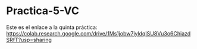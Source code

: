 # Practica-5-VC

Este es el enlace a la quinta práctica:
https://colab.research.google.com/drive/1Ms1jobw7jyldqISU8Vu3o6ChiazdSRfT?usp=sharing
